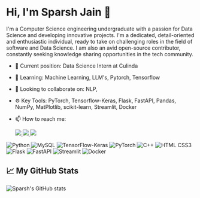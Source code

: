 # Hi, I'm Sparsh Jain 👋

I'm a Computer Science engineering undergraduate with a passion for Data Science and developing innovative projects. I'm a dedicated, detail-oriented and enthusiastic individual, ready to take on challenging roles in the field of software and Data Science. I am also an avid open-source contributor, constantly seeking knowledge sharing opportunities in the tech community.

- 💼  Current position: Data Science Intern at Culinda
- 🌱 Learning: Machine Learning, LLM's, Pytorch, Tensorflow
- 👯 Looking to collaborate on: NLP, 
- ⚙️  Key Tools: PyTorch, Tensorflow-Keras, Flask, FastAPI, Pandas, NumPy, MatPlotlib, scikit-learn, Streamlit, Docker
- 📫 How to reach me: <p align="center" dir="auto">
    
  <a href="mailto:sjshiva8287@gmail.com" rel="nofollow">
    <img
      src="https://img.shields.io/badge/Gmail-D14836?style=for-the-badge&logo=gmail&logoColor=white"
    />
  </a>
  
  <a href="https://twitter.com/sjshiva8287" rel="nofollow">
    <img
      src="https://img.shields.io/badge/Twitter-1DA1F2?style=for-the-badge&logo=twitter&logoColor=white"
    />
  </a>
  <a href="https://www.linkedin.com/in/sparsh-jain-346249236/" rel="nofollow">
    <img
      src="https://img.shields.io/badge/LinkedIn-0077B5?style=for-the-badge&logo=linkedin&logoColor=white"
    />
  </a>
</p>

![Python](https://img.shields.io/badge/-Python-3776AB?style=flat-square&logo=python)
![MySQL](https://img.shields.io/badge/-MySQL-4479A1?style=flat-square&logo=mysql)
![TensorFlow-Keras](https://img.shields.io/badge/-TensorFlow%20Keras-FF6F00?style=flat-square&logo=tensorflow)
![PyTorch](https://img.shields.io/badge/-PyTorch-EE4C2C?style=flat-square&logo=PyTorch)
![C++](https://img.shields.io/badge/-C++-00599C?style=flat-square&logo=c%2B%2B)
![HTML CSS3](https://img.shields.io/badge/-HTML%20CSS3-orange?style=flat-square&logo=html5)
![Flask](https://img.shields.io/badge/-Flask-000000?style=flat-square&logo=flask)
![FastAPI](https://img.shields.io/badge/-FastAPI-005571?style=flat-square)
![Streamlit](https://img.shields.io/badge/-Streamlit-FF4B4B?style=flat-square)
![Docker](https://img.shields.io/badge/-Docker-2496ED?style=flat-square&logo=docker)

## 📈 My GitHub Stats

![Sparsh's GitHub stats](https://github-readme-stats.vercel.app/api?username=Sparshj8287&show_icons=true&theme=tokyonight)
